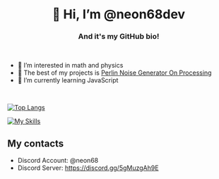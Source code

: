 <h1 align="center">👋 Hi, I’m @neon68dev</h1>
<h3 align="center">And it's my GitHub bio!</h3>
<br>

- 👀 I’m interested in math and physics
- 🔮 The best of my projects is [Perlin Noise Generator On Processing](https://github.com/neon68dev/noise_generator) 
- 🌱 I’m currently learning JavaScript

<br>

[![Top Langs](https://github-readme-stats.vercel.app/api/top-langs/?username=neon68dev&layout=compact)](https://github.com/neon68dev/github-readme-stats)

[![My Skills](https://skillicons.dev/icons?i=js,godot,processing)](https://skillicons.dev)

## My contacts
- Discord Account: @neon68
- Discord Server: https://discord.gg/5gMuzgAh9E

